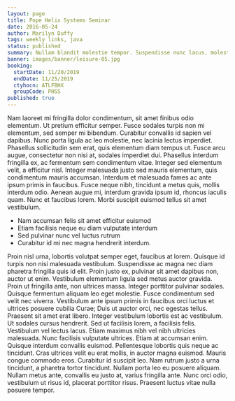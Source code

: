 ```yaml
---
layout: page
title: Pope Helix Systems Seminar
date: 2016-05-24
author: Marilyn Duffy
tags: weekly links, java
status: published
summary: Nullam blandit molestie tempor. Suspendisse nunc lacus, molestie quis.
banner: images/banner/leisure-05.jpg
booking:
  startDate: 11/20/2019
  endDate: 11/25/2019
  ctyhocn: ATLFBHX
  groupCode: PHSS
published: true
---
```

Nam laoreet mi fringilla dolor condimentum, sit amet finibus odio elementum. Ut pretium efficitur semper. Fusce sodales turpis non mi elementum, sed semper mi bibendum. Curabitur convallis id sapien vel dapibus. Nunc porta ligula ac leo molestie, nec lacinia lectus imperdiet. Phasellus sollicitudin sem erat, quis elementum diam tempus ut. Fusce arcu augue, consectetur non nisi at, sodales imperdiet dui. Phasellus interdum fringilla ex, ac fermentum sem condimentum vitae. Integer sed elementum velit, a efficitur nisl. Integer malesuada justo sed mauris elementum, quis condimentum mauris accumsan. Interdum et malesuada fames ac ante ipsum primis in faucibus. Fusce neque nibh, tincidunt a metus quis, mollis interdum odio. Aenean augue mi, interdum gravida ipsum id, rhoncus iaculis quam. Nunc et faucibus lorem. Morbi suscipit euismod tellus sit amet vestibulum.

* Nam accumsan felis sit amet efficitur euismod
* Etiam facilisis neque eu diam vulputate interdum
* Sed pulvinar nunc vel luctus rutrum
* Curabitur id mi nec magna hendrerit interdum.

Proin nisl urna, lobortis volutpat semper eget, faucibus at lorem. Quisque id turpis non nisi malesuada vestibulum. Suspendisse ac magna nec diam pharetra fringilla quis id elit. Proin justo ex, pulvinar sit amet dapibus non, auctor ut enim. Vestibulum elementum ligula sed metus auctor gravida. Proin ut fringilla ante, non ultrices massa. Integer porttitor pulvinar sodales. Quisque fermentum aliquam leo eget molestie. Fusce condimentum sed velit nec viverra. Vestibulum ante ipsum primis in faucibus orci luctus et ultrices posuere cubilia Curae; Duis ut auctor orci, nec egestas tellus. Praesent sit amet erat libero. Integer vestibulum lobortis est ac vestibulum. Ut sodales cursus hendrerit. Sed ut facilisis lorem, a facilisis felis. Vestibulum vel lectus lacus.
Etiam maximus nibh vel nibh ultricies malesuada. Nunc facilisis vulputate ultrices. Etiam at accumsan enim. Quisque interdum convallis euismod. Pellentesque lobortis quis neque ac tincidunt. Cras ultrices velit eu erat mollis, in auctor magna euismod. Mauris congue commodo eros. Curabitur id suscipit leo. Nam rutrum justo a urna tincidunt, a pharetra tortor tincidunt. Nullam porta leo eu posuere aliquam. Nullam metus ante, convallis eu justo at, varius fringilla ante. Nunc orci odio, vestibulum ut risus id, placerat porttitor risus. Praesent luctus vitae nulla posuere tempor.
